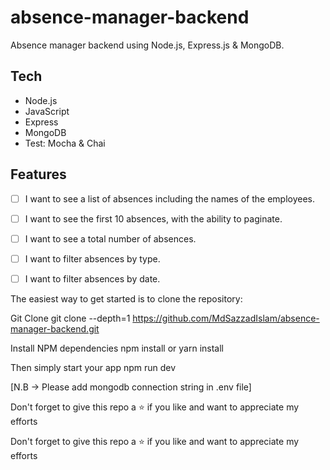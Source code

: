 # absence-manager-backend
Absence manager backend using Node.js, Express.js &amp; MongoDB.

## Tech

- Node.js
- JavaScript
- Express
- MongoDB
- Test: Mocha & Chai


## Features

- [ ] I want to see a list of absences including the names of the employees.
- [ ] I want to see the first 10 absences, with the ability to paginate.
- [ ] I want to see a total number of absences.
- [ ] I want to filter absences by type.
- [ ] I want to filter absences by date.



The easiest way to get started is to clone the repository:

Git Clone
git clone --depth=1 https://github.com/MdSazzadIslam/absence-manager-backend.git

Install NPM dependencies
npm install or yarn install

Then simply start your app
npm run dev

[N.B -> Please add mongodb connection string in .env file]

Don't forget to give this repo a ⭐ if you like and want to appreciate my efforts



Don't forget to give this repo a ⭐ if you like and want to appreciate my efforts
